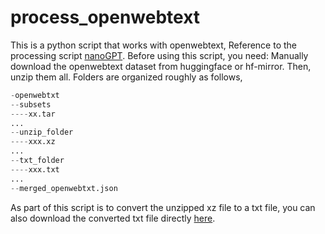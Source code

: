 # process_openwebtext
This is a python script that works with openwebtext, Reference to the processing script [nanoGPT](https://github.com/karpathy/nanoGPT/blob/master/data/openwebtext/prepare.py).
Before using this script, you need:
Manually download the openwebtext dataset from huggingface or hf-mirror. Then, unzip them all.
Folders are organized roughly as follows,
```python
-openwebtxt
--subsets
----xx.tar
...
--unzip_folder
----xxx.xz
...
--txt_folder
----xxx.txt
...
--merged_openwebtxt.json
```
As part of this script is to convert the unzipped xz file to a txt file, you can also download the converted txt file directly [here](https://mega.nz/folder/EZZD0YwJ#9_PlEQzdMVLaNdKv_ICNVQ/folder/cc4RgQQZ).

